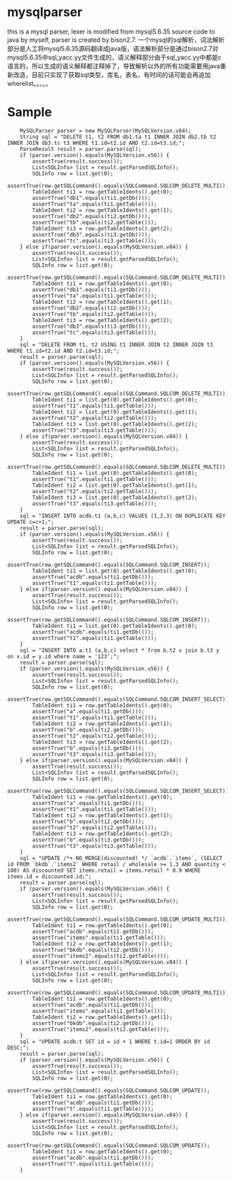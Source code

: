 # mysqlparser
this is a mysql parser, lexer is modified from mysql5.6.35 source code to java by myself, parser is created by bison2.7.
一个mysql的sql解析，词法解析部分是人工将mysql5.6.35源码翻译成java版，语法解析部分是通过bison2.7对mysql5.6.35中sql_yacc.yy文件生成的，语义解释部分由于sql_yacc.yy中都是c语言的，所以生成的语义解释都注释掉了，导致解析以外的所有功能需要用java重新改造，目前只实现了获取sql类型，库名，表名，有时间的话可能会再追加wherelist。。。。。

# Sample
		
		MySQLParser parser = new MySQLParser(MySQLVersion.v84);
		String sql = "DELETE t1, t2 FROM db1.ta t1 INNER JOIN db2.tb t2 INNER JOIN db3.tc t3 WHERE t1.id=t2.id AND t2.id=t3.id;";
		ParseResult result = parser.parse(sql);
		if (parser.version().equals(MySQLVersion.v56)) {
			assertTrue(result.success());
			List<SQLInfo> list = result.getParsedSQLInfo();
			SQLInfo row = list.get(0);
			assertTrue(row.getSQLCommand().equals(SQLCommand.SQLCOM_DELETE_MULTI));
			TableIdent ti1 = row.getTableIdents().get(0);
			assertTrue("db1".equals(ti1.getDb()));
			assertTrue("ta".equals(ti1.getTable()));
			TableIdent ti2 = row.getTableIdents().get(1);
			assertTrue("db2".equals(ti2.getDb()));
			assertTrue("tb".equals(ti2.getTable()));
			TableIdent ti3 = row.getTableIdents().get(2);
			assertTrue("db3".equals(ti3.getDb()));
			assertTrue("tc".equals(ti3.getTable()));
		} else if(parser.version().equals(MySQLVersion.v84)) {
			assertTrue(result.success());
			List<SQLInfo> list = result.getParsedSQLInfo();
			SQLInfo row = list.get(0);
			assertTrue(row.getSQLCommand().equals(SQLCommand.SQLCOM_DELETE_MULTI));
			TableIdent ti1 = row.getTableIdents().get(0);
			assertTrue("db1".equals(ti1.getDb()));
			assertTrue("ta".equals(ti1.getTable()));
			TableIdent ti2 = row.getTableIdents().get(1);
			assertTrue("db2".equals(ti2.getDb()));
			assertTrue("tb".equals(ti2.getTable()));
			TableIdent ti3 = row.getTableIdents().get(2);
			assertTrue("db3".equals(ti3.getDb()));
			assertTrue("tc".equals(ti3.getTable()));
		}
		sql = "DELETE FROM t1, t2 USING t1 INNER JOIN t2 INNER JOIN t3 WHERE t1.id=t2.id AND t2.id=t3.id;";
		result = parser.parse(sql);
		if (parser.version().equals(MySQLVersion.v56)) {
			assertTrue(result.success());
			List<SQLInfo> list = result.getParsedSQLInfo();
			SQLInfo row = list.get(0);
			assertTrue(row.getSQLCommand().equals(SQLCommand.SQLCOM_DELETE_MULTI));
			TableIdent ti1 = list.get(0).getTableIdents().get(0);
			assertTrue("t1".equals(ti1.getTable()));
			TableIdent ti2 = list.get(0).getTableIdents().get(1);
			assertTrue("t2".equals(ti2.getTable()));
			TableIdent ti3 = list.get(0).getTableIdents().get(2);
			assertTrue("t3".equals(ti3.getTable()));
		} else if(parser.version().equals(MySQLVersion.v84)) {
			assertTrue(result.success());
			List<SQLInfo> list = result.getParsedSQLInfo();
			SQLInfo row = list.get(0);
			assertTrue(row.getSQLCommand().equals(SQLCommand.SQLCOM_DELETE_MULTI));
			TableIdent ti1 = list.get(0).getTableIdents().get(0);
			assertTrue("t1".equals(ti1.getTable()));
			TableIdent ti2 = list.get(0).getTableIdents().get(1);
			assertTrue("t2".equals(ti2.getTable()));
			TableIdent ti3 = list.get(0).getTableIdents().get(2);
			assertTrue("t3".equals(ti3.getTable()));
		}
		sql = "INSERT INTO acdb.t1 (a,b,c) VALUES (1,2,3) ON DUPLICATE KEY UPDATE c=c+1;";
		result = parser.parse(sql);
		if (parser.version().equals(MySQLVersion.v56)) {
			assertTrue(result.success());
			List<SQLInfo> list = result.getParsedSQLInfo();
			SQLInfo row = list.get(0);
			assertTrue(row.getSQLCommand().equals(SQLCommand.SQLCOM_INSERT));
			TableIdent ti1 = list.get(0).getTableIdents().get(0);
			assertTrue("acdb".equals(ti1.getDb()));
			assertTrue("t1".equals(ti1.getTable()));
		} else if(parser.version().equals(MySQLVersion.v84)) {
			assertTrue(result.success());
			List<SQLInfo> list = result.getParsedSQLInfo();
			SQLInfo row = list.get(0);
			assertTrue(row.getSQLCommand().equals(SQLCommand.SQLCOM_INSERT));
			TableIdent ti1 = list.get(0).getTableIdents().get(0);
			assertTrue("acdb".equals(ti1.getDb()));
			assertTrue("t1".equals(ti1.getTable()));
		}
		sql = "INSERT INTO a.t1 (a,b,c) select * from b.t2 x join b.t3 y on x.id = y.id where name = '123';";
		result = parser.parse(sql);
		if (parser.version().equals(MySQLVersion.v56)) {
			assertTrue(result.success());
			List<SQLInfo> list = result.getParsedSQLInfo();
			SQLInfo row = list.get(0);
			assertTrue(row.getSQLCommand().equals(SQLCommand.SQLCOM_INSERT_SELECT));
			TableIdent ti1 = row.getTableIdents().get(0);
			assertTrue("a".equals(ti1.getDb()));
			assertTrue("t1".equals(ti1.getTable()));
			TableIdent ti2 = row.getTableIdents().get(1);
			assertTrue("b".equals(ti2.getDb()));
			assertTrue("t2".equals(ti2.getTable()));
			TableIdent ti3 = row.getTableIdents().get(2);
			assertTrue("b".equals(ti3.getDb()));
			assertTrue("t3".equals(ti3.getTable()));
		} else if(parser.version().equals(MySQLVersion.v84)) {
			assertTrue(result.success());
			List<SQLInfo> list = result.getParsedSQLInfo();
			SQLInfo row = list.get(0);
			assertTrue(row.getSQLCommand().equals(SQLCommand.SQLCOM_INSERT_SELECT));
			TableIdent ti1 = row.getTableIdents().get(0);
			assertTrue("a".equals(ti1.getDb()));
			assertTrue("t1".equals(ti1.getTable()));
			TableIdent ti2 = row.getTableIdents().get(1);
			assertTrue("b".equals(ti2.getDb()));
			assertTrue("t2".equals(ti2.getTable()));
			TableIdent ti3 = row.getTableIdents().get(2);
			assertTrue("b".equals(ti3.getDb()));
			assertTrue("t3".equals(ti3.getTable()));
		}
		sql = "UPDATE /*+ NO_MERGE(discounted) */ `acdb`.`items`, (SELECT id FROM `bkdb`.`items2` WHERE retail / wholesale >= 1.3 AND quantity < 100) AS discounted SET items.retail = items.retail * 0.9 WHERE items.id = discounted.id;";
		result = parser.parse(sql);
		if (parser.version().equals(MySQLVersion.v56)) {
			assertTrue(result.success());
			List<SQLInfo> list = result.getParsedSQLInfo();
			SQLInfo row = list.get(0);
			assertTrue(row.getSQLCommand().equals(SQLCommand.SQLCOM_UPDATE_MULTI));
			TableIdent ti1 = row.getTableIdents().get(0);
			assertTrue("acdb".equals(ti1.getDb()));
			assertTrue("items".equals(ti1.getTable()));
			TableIdent ti2 = row.getTableIdents().get(1);
			assertTrue("bkdb".equals(ti2.getDb()));
			assertTrue("items2".equals(ti2.getTable()));
		} else if(parser.version().equals(MySQLVersion.v84)) {
			assertTrue(result.success());
			List<SQLInfo> list = result.getParsedSQLInfo();
			SQLInfo row = list.get(0);
			assertTrue(row.getSQLCommand().equals(SQLCommand.SQLCOM_UPDATE_MULTI));
			TableIdent ti1 = row.getTableIdents().get(0);
			assertTrue("acdb".equals(ti1.getDb()));
			assertTrue("items".equals(ti1.getTable()));
			TableIdent ti2 = row.getTableIdents().get(1);
			assertTrue("bkdb".equals(ti2.getDb()));
			assertTrue("items2".equals(ti2.getTable()));
		}
		sql = "UPDATE acdb.t SET id = id + 1 WHERE t.id=1 ORDER BY id DESC;";
		result = parser.parse(sql);
		if (parser.version().equals(MySQLVersion.v56)) {
			assertTrue(result.success());
			List<SQLInfo> list = result.getParsedSQLInfo();
			SQLInfo row = list.get(0);
			assertTrue(row.getSQLCommand().equals(SQLCommand.SQLCOM_UPDATE));
			TableIdent ti1 = row.getTableIdents().get(0);
			assertTrue("acdb".equals(ti1.getDb()));
			assertTrue("t".equals(ti1.getTable()));
		} else if(parser.version().equals(MySQLVersion.v84)) {
			assertTrue(result.success());
			List<SQLInfo> list = result.getParsedSQLInfo();
			SQLInfo row = list.get(0);
			assertTrue(row.getSQLCommand().equals(SQLCommand.SQLCOM_UPDATE));
			TableIdent ti1 = row.getTableIdents().get(0);
			assertTrue("acdb".equals(ti1.getDb()));
			assertTrue("t".equals(ti1.getTable()));
		}
	
